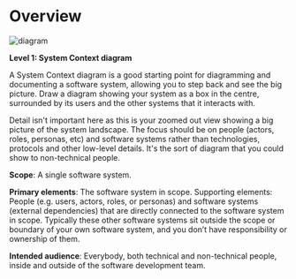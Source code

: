 # Overview

![diagram](https://www.plantuml.com/plantuml/svg/0/bLHDRnen4Br7od-OSY9I0vUUUWe5b2AH13MXLKzeMC_kMlN7olP2ykyxjdSN4BtqX3r-ysRcpMCVV40NMgrkRpv9KwXM4DGXDFxhTEhmEAbagDjzwyaLrWGoOL9OFKNX99g3QfjsElzolr5emlPfFLKOo0SExUOH_HucpVzIDv6Ba-vz44hkB-Wr-a2kfqTfo7K5Rc_MizylsxVThzNRzzrw-RXyNeplOdn3pbip9Y63TPzXDC-r80T677b2zuS2aGFhGD21b6tu4chCA3yj7CN1eEiJ10QSZEvwyjtoFOmFqdSLVkPJf9x1kB4nHQAwWwBrmMgcFjOMIgcK1zi6G2Yjqubl66ki24L5XZdMVBf_90CiGuZ8KJS50trA1JG22dIWhI2LkilTerBsw44621QOZHoFaL9yAlVwmNhgSQ4RfdojqP60kTMDDTooXxNSEtGV5_LyHcrNB4OFFEUoVi_m5wDu2dWbTv05mRVMmsopYaGRPmzIi9PaH6DbBCFzv35gdaCHIoW8-HTybnx7AwL1m-SkTbvIQT_914zei28TTvGUIL_L7GGB-8v1MXEtMiggTUbsEKnHe8_1E59_lc8SK2TVvFpa2wah1gyqzmKBVj-Zfmj5RLdAWlq1CcBY_RJBYsuYEoSkqdgnggIfU1r4uO8kr0Hlpu-ppWOTxe2gfSnsU_E3rF1_EFbi6Qq-MDoQY8t8mTWdwDRtGfREwXuul6S_9T399F-6PhiawCaGjhp2vHr7t3N5sP8IKHz82lJmVjwyZeKz6cLH-5xqy-PwQATtN_I16qpVchy0)

**Level 1: System Context diagram**

A System Context diagram is a good starting point for diagramming and documenting a software system, allowing you to step back and see the big picture. Draw a diagram showing your system as a box in the centre, surrounded by its users and the other systems that it interacts with.

Detail isn't important here as this is your zoomed out view showing a big picture of the system landscape. The focus should be on people (actors, roles, personas, etc) and software systems rather than technologies, protocols and other low-level details. It's the sort of diagram that you could show to non-technical people.

**Scope**: A single software system.

**Primary elements**: The software system in scope.
Supporting elements: People (e.g. users, actors, roles, or personas) and software systems (external dependencies) that are directly connected to the software system in scope. Typically these other software systems sit outside the scope or boundary of your own software system, and you don’t have responsibility or ownership of them.

**Intended audience**: Everybody, both technical and non-technical people, inside and outside of the software development team.